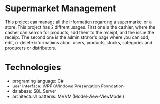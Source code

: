 # Supermarket Management 

This project can manage all the information regarding a supermarket or a store. This project has 2 diffrent usages. First one is the cashier, where the casher can search for products, add them to the receipt, and the issue the receipt. 
The second one is the administrator's page where you can add, edit, or delete informations about users, products, stocks, categories and producers or distributors.

# Technologies
- programing language: C#
- user interface: WPF (Windows Presentation Foundation)
- database: SQL Server
- architectural patterns: MVVM (Model-View-ViewModel)

  
